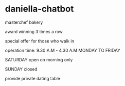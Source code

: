 # daniella-chatbot
masterchef bakery

award winning 3 times a row

special offer for those who walk in 

operation time:
9.30 A.M - 4.30 A.M 
MONDAY TO FRIDAY 

SATURDAY open on morning only

SUNDAY closed

provide private dating table 
